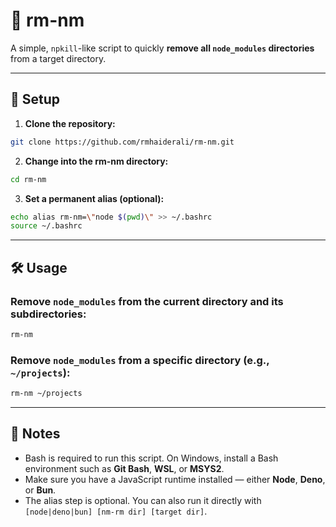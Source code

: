 # 🧹 rm-nm

A simple, `npkill`-like script to quickly **remove all `node_modules` directories** from a target directory.

---

## 🚀 Setup

1. **Clone the repository:**

```bash
git clone https://github.com/rmhaiderali/rm-nm.git
```

2. **Change into the rm-nm directory:**

```bash
cd rm-nm
```

3. **Set a permanent alias (optional):**

```bash
echo alias rm-nm=\"node $(pwd)\" >> ~/.bashrc
source ~/.bashrc
```

---

## 🛠 Usage

### Remove `node_modules` from the current directory and its subdirectories:

```bash
rm-nm
```

### Remove `node_modules` from a specific directory (e.g., `~/projects`):

```bash
rm-nm ~/projects
```

---

## 📌 Notes
- Bash is required to run this script. On Windows, install a Bash environment such as **Git Bash**, **WSL**, or **MSYS2**.
- Make sure you have a JavaScript runtime installed — either **Node**, **Deno**, or **Bun**.
- The alias step is optional. You can also run it directly with `[node|deno|bun] [nm-rm dir] [target dir]`.
